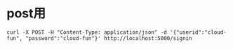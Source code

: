 # post用
``` curl -X POST -H "Content-Type: application/json" -d '{"userid":"cloud-fun", "password":"cloud-fun"}' http://localhost:5000/signin ```
